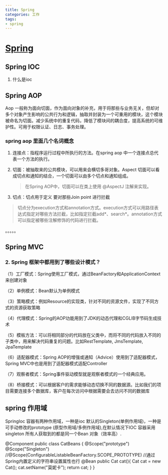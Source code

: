 ```yaml
---
title: Spring
categories: 工作
tags: 
- spring
---
```



# [Spring](https://blog.csdn.net/a745233700/article/details/80959716/) 

## Spring IOC 

1. 什么是ioc 





## Spring AOP

Aop 一般称为面向切面，作为面向对象的补充，用于将那些与业务无关，但却对多个对象产生影响的公共行为和逻辑，抽取并封装为一个可重用的模块，这个模块被命名为切面。减少系统中的重复代码，降低了模块间的耦合度，提高系统的可维护性。可用于权限认证、日志、事务处理。

### spring aop 里面几个名词概念

1. 连接点：指程序运行过程中所执行的方法。在spring aop 中一个连接点总代表一个方法的执行。

2. 切面：被抽取来的公共模块，可以用来会横切多哥对象。Aspect 切面可以看成切点和通知的结合，一个切面可以由多个切点和通知组成。

   > 在Spring AOP中，切面可以在类上使用 @AspectJ 注解来实现。

3. 切点：切点用于定义  要对那些Join point 进行拦截

> 切点分为execution方式和annotation方式。execution方式可以用路径表达式指定对哪些方法拦截，比如指定拦截add*、search*。annotation方式可以指定被哪些注解修饰的代码进行拦截。

。。。。。


## Spring MVC


### 2. Spring 框架中都用到了哪些设计模式？

（1）工厂模式：Spring使用工厂模式，通过BeanFactory和ApplicationContext来创建对象

（2）单例模式：Bean默认为单例模式

（3）策略模式：例如Resource的实现类，针对不同的资源文件，实现了不同方式的资源获取策略

（4）代理模式：Spring的AOP功能用到了JDK的动态代理和CGLIB字节码生成技术

（5）模板方法：可以将相同部分的代码放在父类中，而将不同的代码放入不同的子类中，用来解决代码重复的问题。比如RestTemplate, JmsTemplate, JpaTemplate

（6）适配器模式：Spring AOP的增强或通知（Advice）使用到了适配器模式，Spring MVC中也是用到了适配器模式适配Controller

（7）观察者模式：Spring事件驱动模型就是观察者模式的一个经典应用。

（8）桥接模式：可以根据客户的需求能够动态切换不同的数据源。比如我们的项目需要连接多个数据库，客户在每次访问中根据需要会去访问不同的数据库

## spring 作用域
SpringIoc 容器有两种作用域，一种是ioc 默认的Singleton(单例作用域)，一种是可手动修改的prototype (原型作用域/多例作用域),在默认情况下IOC 容器采用singleton 所有人获取到的都是同一个Bean 对象（效率高）.

@Component
public class CatBeans {
    @Scope("prototype")
       @Scope("Singleton")
    //@Scope(ConfigurableListableBeanFactory.SCOPE_PROTOTYPE)
    //通过Spring内置定义的字符串设置属性也行
    @Bean
    public Cat cat(){
        Cat cat = new Cat();
        cat.setName("莫妮卡");
        return cat;
    }
}
